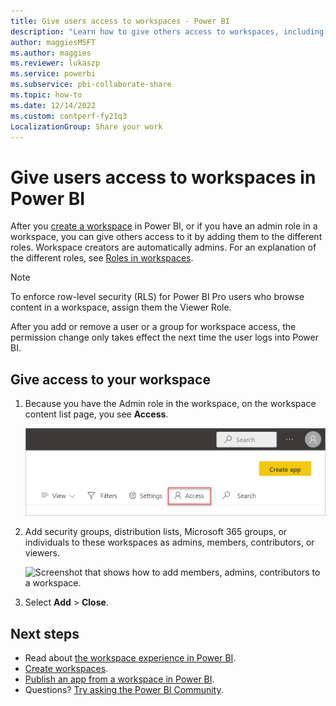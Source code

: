 ```yaml
---
title: Give users access to workspaces - Power BI
description: "Learn how to give others access to workspaces, including collections of dashboards, reports, and paginated reports built to deliver key metrics for your organization."
author: maggiesMSFT
ms.author: maggies
ms.reviewer: lukaszp
ms.service: powerbi
ms.subservice: pbi-collaborate-share
ms.topic: how-to
ms.date: 12/14/2022
ms.custom: contperf-fy21q3
LocalizationGroup: Share your work
---
```

# Give users access to workspaces in Power BI

After you [create a workspace](service-create-the-new-workspaces.md) in Power BI, or if you have an admin role in a workspace, you can give others access to it by adding them to the different roles. Workspace creators are automatically admins. For an explanation of the different roles, see [Roles in workspaces](service-roles-new-workspaces.md).

> [!NOTE]
> To enforce row-level security (RLS) for Power BI Pro users who browse content in a workspace, assign them the Viewer Role.
> 
> After you add or remove a user or a group for workspace access, the permission change only takes effect the next time the user logs into Power BI.

## Give access to your workspace

1. Because you have the Admin role in the workspace, on the workspace content list page, you see **Access**.

    ![Screenshot that shows the Workspaces content list.](media/service-create-the-new-workspaces/power-bi-workspace-access-icon.png)

1. Add security groups, distribution lists, Microsoft 365 groups, or individuals to these workspaces as admins, members, contributors, or viewers. 

    ![Screenshot that shows how to add members, admins, contributors to a workspace.](media/service-create-the-new-workspaces/power-bi-workspace-add-members.png)

9. Select **Add** > **Close**.

## Next steps
* Read about [the workspace experience in Power BI](service-new-workspaces.md).
* [Create workspaces](service-create-the-new-workspaces.md).
* [Publish an app from a workspace in Power BI](service-create-distribute-apps.md).
* Questions? [Try asking the Power BI Community](https://community.powerbi.com/).
